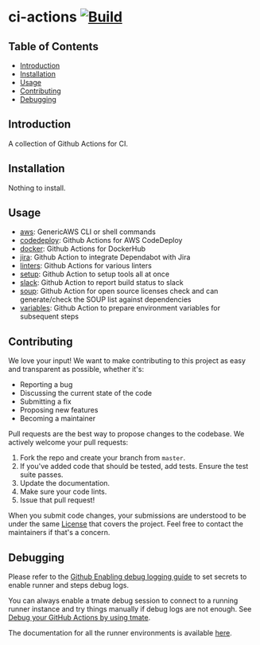# ci-actions [![Build](https://github.com/Cloud-Officer/ci-actions/actions/workflows/build.yml/badge.svg)](https://github.com/Cloud-Officer/ci-actions/actions/workflows/build.yml)

## Table of Contents

* [Introduction](#introduction)
* [Installation](#installation)
* [Usage](#usage)
* [Contributing](#contributing)
* [Debugging](#debugging)

## Introduction

A collection of Github Actions for CI.

## Installation

Nothing to install.

## Usage

* [aws](aws/README.md): GenericAWS CLI or shell commands
* [codedeploy](codedeploy/README.md): Github Actions for AWS CodeDeploy
* [docker](docker/README.md): Github Actions for DockerHub
* [jira](jira/README.md): Github Action to integrate Dependabot with Jira
* [linters](linters/README.md): Github Actions for various linters
* [setup](setup/README.md): Github Action to setup tools all at once
* [slack](slack/README.md): Github Action to report build status to slack
* [soup](soup/README.md): Github Action for open source licenses check and can generate/check the SOUP list against
  dependencies
* [variables](variables/README.md): Github Action to prepare environment variables for subsequent steps

## Contributing

We love your input! We want to make contributing to this project as easy and transparent as possible, whether it's:

* Reporting a bug
* Discussing the current state of the code
* Submitting a fix
* Proposing new features
* Becoming a maintainer

Pull requests are the best way to propose changes to the codebase. We actively welcome your pull requests:

1. Fork the repo and create your branch from `master`.
2. If you've added code that should be tested, add tests. Ensure the test suite passes.
3. Update the documentation.
4. Make sure your code lints.
5. Issue that pull request!

When you submit code changes, your submissions are understood to be under the same [License](license) that covers the
project. Feel free to contact the maintainers if that's a concern.

## Debugging

Please refer to
the [Github Enabling debug logging guide](https://docs.github.com/en/github-ae@latest/actions/monitoring-and-troubleshooting-workflows/enabling-debug-logging)
to set secrets to enable runner and steps debug logs.

You can always enable a tmate debug session to connect to a running runner instance and try things manually if debug
logs are not enough. See [Debug your GitHub Actions by using tmate](https://github.com/mxschmitt/action-tmate).

The documentation for all the runner environments is
available [here](https://github.com/actions/virtual-environments/tree/main/images).
